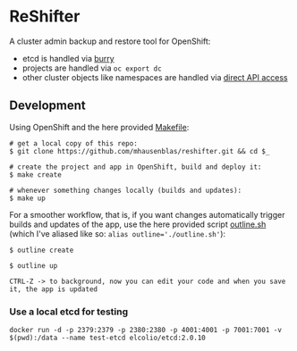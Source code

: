 # ReShifter

A cluster admin backup and restore tool for OpenShift:

- etcd is handled via [burry](http://burry.sh)
- projects are handled via `oc export dc`
- other cluster objects like namespaces are handled via [direct API access](https://github.com/kubernetes/client-go)

## Development

Using OpenShift and the here provided [Makefile](Makefile):

```
# get a local copy of this repo:
$ git clone https://github.com/mhausenblas/reshifter.git && cd $_

# create the project and app in OpenShift, build and deploy it:
$ make create

# whenever something changes locally (builds and updates):
$ make up
```

For a smoother workflow, that is, if you want changes automatically trigger builds and updates of the app, use the here provided script [outline.sh](outline.sh) (which I've aliased like so: `alias outline='./outline.sh'`):

```
$ outline create

$ outline up

CTRL-Z -> to background, now you can edit your code and when you save it, the app is updated
```

### Use a local etcd for testing

```
docker run -d -p 2379:2379 -p 2380:2380 -p 4001:4001 -p 7001:7001 -v $(pwd):/data --name test-etcd elcolio/etcd:2.0.10
```
